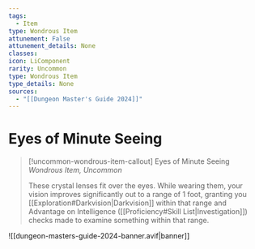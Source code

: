 ```yaml
---
tags:
  - Item
type: Wondrous Item
attunement: False
attunement_details: None
classes:
icon: LiComponent
rarity: Uncommon
type: Wondrous Item
type_details: None
sources: 
  - "[[Dungeon Master's Guide 2024]]"
---
```

# Eyes of Minute Seeing
>[!uncommon-wondrous-item-callout] Eyes of Minute Seeing
>_Wondrous Item, Uncommon_
>
>These crystal lenses fit over the eyes. While wearing them, your vision improves significantly out to a range of 1 foot, granting you [[Exploration#Darkvision\|Darkvision]] within that range and Advantage on Intelligence ([[Proficiency#Skill List\|Investigation]]) checks made to examine something within that range.
>


![[dungeon-masters-guide-2024-banner.avif|banner]]